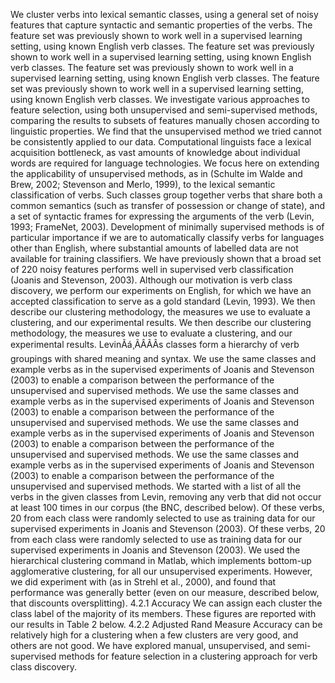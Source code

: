 We cluster verbs into lexical semantic classes, using a general set of noisy features that capture syntactic and semantic properties of the verbs.
The feature set was previously shown to work well in a supervised learning setting, using known English verb classes.
The feature set was previously shown to work well in a supervised learning setting, using known English verb classes.
The feature set was previously shown to work well in a supervised learning setting, using known English verb classes.
The feature set was previously shown to work well in a supervised learning setting, using known English verb classes.
We investigate various approaches to feature selection, using both unsupervised and semi-supervised methods, comparing the results to subsets of features manually chosen according to linguistic properties.
We find that the unsupervised method we tried cannot be consistently applied to our data.
Computational linguists face a lexical acquisition bottleneck, as vast amounts of knowledge about individual words are required for language technologies.
We focus here on extending the applicability of unsupervised methods, as in (Schulte im Walde and Brew, 2002; Stevenson and Merlo, 1999), to the lexical semantic classification of verbs.
Such classes group together verbs that share both a common semantics (such as transfer of possession or change of state), and a set of syntactic frames for expressing the arguments of the verb (Levin, 1993; FrameNet, 2003).
Development of minimally supervised methods is of particular importance if we are to automatically classify verbs for languages other than English, where substantial amounts of labelled data are not available for training classifiers.
We have previously shown that a broad set of 220 noisy features performs well in supervised verb classification (Joanis and Stevenson, 2003).
Although our motivation is verb class discovery, we perform our experiments on English, for which we have an accepted classification to serve as a gold standard (Levin, 1993).
We then describe our clustering methodology, the measures we use to evaluate a clustering, and our experimental results.
We then describe our clustering methodology, the measures we use to evaluate a clustering, and our experimental results.
LevinÃá¸ÃÂÃÂs classes form a hierarchy of verb groupings with shared meaning and syntax.
We use the same classes and example verbs as in the supervised experiments of Joanis and Stevenson (2003) to enable a comparison between the performance of the unsupervised and supervised methods.
We use the same classes and example verbs as in the supervised experiments of Joanis and Stevenson (2003) to enable a comparison between the performance of the unsupervised and supervised methods.
We use the same classes and example verbs as in the supervised experiments of Joanis and Stevenson (2003) to enable a comparison between the performance of the unsupervised and supervised methods.
We use the same classes and example verbs as in the supervised experiments of Joanis and Stevenson (2003) to enable a comparison between the performance of the unsupervised and supervised methods.
We started with a list of all the verbs in the given classes from Levin, removing any verb that did not occur at least 100 times in our corpus (the BNC, described below).
Of these verbs, 20 from each class were randomly selected to use as training data for our supervised experiments in Joanis and Stevenson (2003).
Of these verbs, 20 from each class were randomly selected to use as training data for our supervised experiments in Joanis and Stevenson (2003).
We used the hierarchical clustering command in Matlab, which implements bottom-up agglomerative clustering, for all our unsupervised experiments.
However, we did experiment with (as in Strehl et al., 2000), and found that performance was generally better (even on our measure, described below, that discounts oversplitting).
4.2.1 Accuracy We can assign each cluster the class label of the majority of its members.
These figures are reported with our results in Table 2 below.
4.2.2 Adjusted Rand Measure Accuracy can be relatively high for a clustering when a few clusters are very good, and others are not good.
We have explored manual, unsupervised, and semi- supervised methods for feature selection in a clustering approach for verb class discovery.